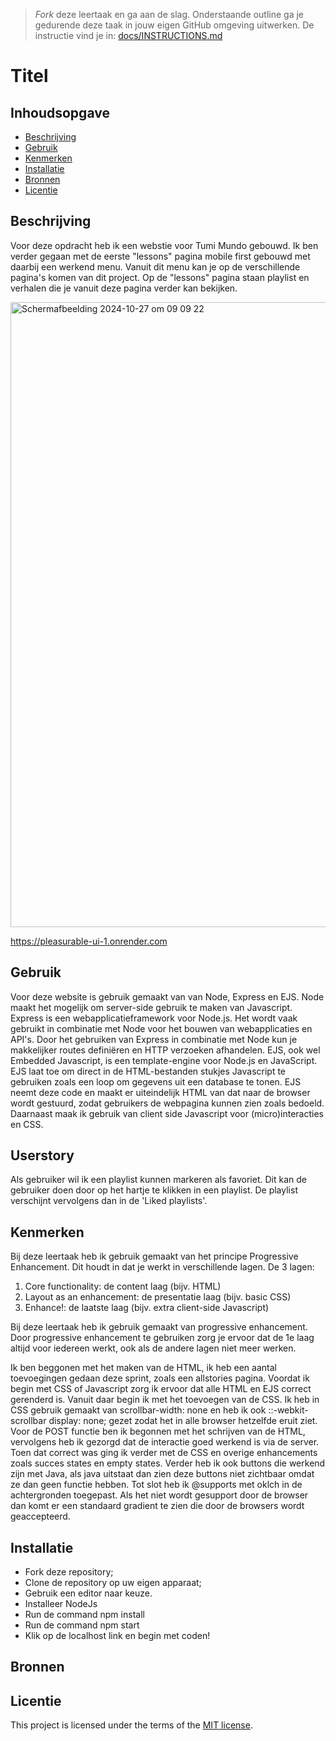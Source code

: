 > _Fork_ deze leertaak en ga aan de slag. Onderstaande outline ga je gedurende deze taak in jouw eigen GitHub omgeving uitwerken. De instructie vind je in: [docs/INSTRUCTIONS.md](docs/INSTRUCTIONS.md)

# Titel
<!-- Geef je project een titel en schrijf in één zin wat het is -->

## Inhoudsopgave

  * [Beschrijving](#beschrijving)
  * [Gebruik](#gebruik)
  * [Kenmerken](#kenmerken)
  * [Installatie](#installatie)
  * [Bronnen](#bronnen)
  * [Licentie](#licentie)

## Beschrijving
<!-- Bij Beschrijving staat kort beschreven wat voor project het is en wat je hebt gemaakt -->
<!-- Voeg een mooie poster visual toe 📸 -->
<!-- Voeg een link toe naar Github Pages 🌐-->

Voor deze opdracht heb ik een webstie voor Tumi Mundo gebouwd. Ik ben verder gegaan met de eerste "lessons" pagina mobile first gebouwd met daarbij een werkend menu. Vanuit dit menu kan je op de verschillende pagina's komen van dit project. Op de "lessons" pagina staan playlist en verhalen die je vanuit deze pagina verder kan bekijken.


<img width="1000" alt="Scherm­afbeelding 2024-10-27 om 09 09 22" src="https://github.com/user-attachments/assets/c58d4668-1577-4226-a7f4-4a001cdba299">



https://pleasurable-ui-1.onrender.com

## Gebruik
<!-- Bij Gebruik staat de user story, hoe het werkt en wat je er mee kan. -->

Voor deze website is gebruik gemaakt van van Node, Express en EJS. Node maakt het mogelijk om server-side gebruik te maken van Javascript. Express is een webapplicatieframework voor Node.js. Het wordt vaak gebruikt in combinatie met Node voor het bouwen van webapplicaties en API's. Door het gebruiken van Express in combinatie met Node kun je makkelijker routes definiëren en HTTP verzoeken afhandelen. EJS, ook wel Embedded Javascript, is een template-engine voor Node.js en JavaScript. EJS laat toe om direct in de HTML-bestanden stukjes Javascript te gebruiken zoals een loop om gegevens uit een database te tonen. EJS neemt deze code en maakt er uiteindelijk HTML van dat naar de browser wordt gestuurd, zodat gebruikers de webpagina kunnen zien zoals bedoeld. Daarnaast maak ik gebruik van client side Javascript voor (micro)interacties en CSS.

## Userstory

Als gebruiker wil ik een playlist kunnen markeren als favoriet. Dit kan de gebruiker doen door op het hartje te klikken in een playlist. De playlist verschijnt vervolgens dan in de 'Liked playlists'.

## Kenmerken

Bij deze leertaak heb ik gebruik gemaakt van het principe Progressive Enhancement. Dit houdt in dat je werkt in verschillende lagen. De 3 lagen:

1. Core functionality: de content laag (bijv. HTML)
2. Layout as an enhancement: de presentatie laag (bijv. basic CSS)
3. Enhance!: de laatste laag (bijv. extra client-side Javascript)

Bij deze leertaak heb ik gebruik gemaakt van progressive enhancement. Door progressive enhancement te gebruiken zorg je ervoor dat de 1e laag altijd voor iedereen werkt, ook als de andere lagen niet meer werken.

Ik ben beggonen met het maken van de HTML, ik heb een aantal toevoegingen gedaan deze sprint, zoals een allstories pagina. Voordat ik begin met CSS of Javascript zorg ik ervoor dat alle HTML en EJS correct gerenderd is. Vanuit daar begin ik met het toevoegen van de CSS. Ik heb in CSS gebruik gemaakt van scrollbar-width: none en heb ik ook ::-webkit-scrollbar display: none; gezet zodat het in alle browser hetzelfde eruit ziet. Voor de POST functie ben ik begonnen met het schrijven van de HTML, vervolgens heb ik gezorgd dat de interactie goed werkend is via de server. Toen dat correct was ging ik verder met de CSS en overige enhancements zoals succes states en empty states. Verder heb ik ook buttons die werkend zijn met Java, als java uitstaat dan zien deze buttons niet zichtbaar omdat ze dan geen functie hebben. Tot slot heb ik @supports met oklch in de achtergronden toegepast. Als het niet wordt gesupport door de browser dan komt er een standaard gradient te zien die door de browsers wordt geaccepteerd.


<!-- Bij Kenmerken staat welke technieken zijn gebruikt en hoe. Wat is de HTML structuur? Wat zijn de belangrijkste dingen in CSS? Wat is er met JS gedaan en hoe? Misschien heb je iets met NodeJS gedaan, of heb je een framwork of library gebruikt? -->

## Installatie
<!-- Bij Instalatie staat hoe een andere developer aan jouw repo kan werken -->
* Fork deze repository;
* Clone de repository op uw eigen apparaat;
* Gebruik een editor naar keuze.
* Installeer NodeJs
* Run de command npm install
* Run de command npm start
* Klik op de localhost link en begin met coden!

## Bronnen

## Licentie

This project is licensed under the terms of the [MIT license](./LICENSE).
